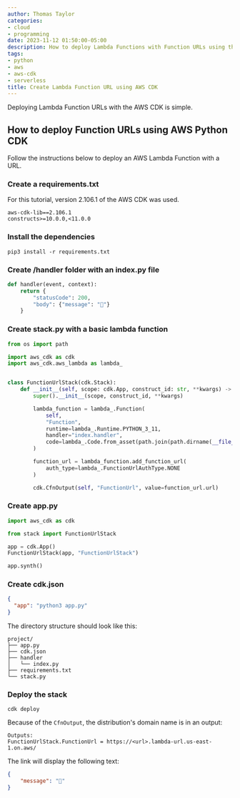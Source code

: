 ```yaml
---
author: Thomas Taylor
categories:
- cloud
- programming
date: 2023-11-12 01:50:00-05:00
description: How to deploy Lambda Functions with Function URLs using the AWS CDK
tags:
- python
- aws
- aws-cdk
- serverless
title: Create Lambda Function URL using AWS CDK
---
```


Deploying Lambda Function URLs with the AWS CDK is simple.

## How to deploy Function URLs using AWS Python CDK

Follow the instructions below to deploy an AWS Lambda Function with a URL.

### Create a requirements.txt

For this tutorial, version 2.106.1 of the AWS CDK was used.

```text
aws-cdk-lib==2.106.1
constructs>=10.0.0,<11.0.0
```

### Install the dependencies

```shell
pip3 install -r requirements.txt
```

### Create /handler folder with an index.py file

```python
def handler(event, context):
    return {
        "statusCode": 200,
        "body": {"message": "👋"}
    }
```

### Create stack.py with a basic lambda function

```python
from os import path

import aws_cdk as cdk
import aws_cdk.aws_lambda as lambda_


class FunctionUrlStack(cdk.Stack):
    def __init__(self, scope: cdk.App, construct_id: str, **kwargs) -> None:
        super().__init__(scope, construct_id, **kwargs)

        lambda_function = lambda_.Function(
            self,
            "Function",
            runtime=lambda_.Runtime.PYTHON_3_11,
            handler="index.handler",
            code=lambda_.Code.from_asset(path.join(path.dirname(__file__), "handler")),
        )

        function_url = lambda_function.add_function_url(
            auth_type=lambda_.FunctionUrlAuthType.NONE
        )

        cdk.CfnOutput(self, "FunctionUrl", value=function_url.url)
```

### Create app.py

```python
import aws_cdk as cdk

from stack import FunctionUrlStack

app = cdk.App()
FunctionUrlStack(app, "FunctionUrlStack")

app.synth()
```

### Create cdk.json

```json
{
  "app": "python3 app.py"
}
```

The directory structure should look like this:

```text
project/
├── app.py
├── cdk.json
├── handler
│   └── index.py
├── requirements.txt
└── stack.py
```

### Deploy the stack

```shell
cdk deploy
```

Because of the `CfnOutput`, the distribution's domain name is in an output:

```text
Outputs:
FunctionUrlStack.FunctionUrl = https://<url>.lambda-url.us-east-1.on.aws/
```

The link will display the following text:

```json
{
    "message": "👋"
}
```
